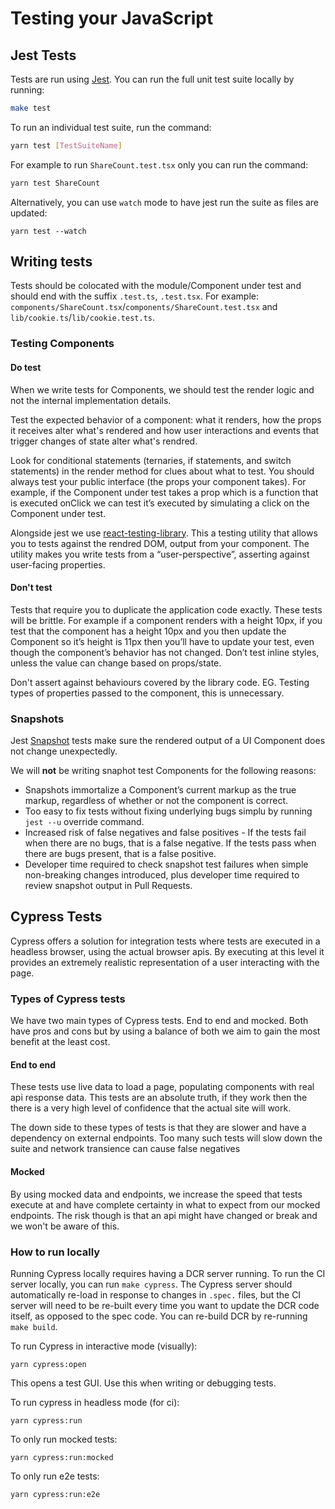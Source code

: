 # Testing your JavaScript

## Jest Tests

Tests are run using [Jest](https://jestjs.io). You can run the full unit test suite locally by running:

```bash
make test
```

To run an individual test suite, run the command:

```bash
yarn test [TestSuiteName]
```

For example to run `ShareCount.test.tsx` only you can run the command:

```bash
yarn test ShareCount
```

Alternatively, you can use `watch` mode to have jest run the suite as files are updated:

```
yarn test --watch
```

## Writing tests

Tests should be colocated with the module/Component under test and should end with the suffix `.test.ts`, `.test.tsx`. For example: `components/ShareCount.tsx`/`components/ShareCount.test.tsx` and `lib/cookie.ts`/`lib/cookie.test.ts`.

### Testing Components

#### Do test

When we write tests for Components, we should test the render logic and not the internal implementation details.

Test the expected behavior of a component: what it renders, how the props it receives alter what's rendered and how user interactions and events that trigger changes of state alter what's rendred.

Look for conditional statements (ternaries, if statements, and switch statements) in the render method for clues about what to test. You should always test your public interface (the props your component takes). For example, if the Component under test takes a prop which is a function that is executed onClick we can test it’s executed by simulating a click on the Component under test.

Alongside jest we use [react-testing-library](https://github.com/kentcdodds/react-testing-library). This a testing utility that allows you to tests against the rendred DOM, output from your component. The utility makes you write tests from a “user-perspective”, asserting against user-facing properties.

#### Don't test

Tests that require you to duplicate the application code exactly. These tests will be brittle. For example if a component renders with a height 10px, if you test that the component has a height 10px and you then update the Component so it’s height is 11px then you’ll have to update your test, even though the component’s behavior has not changed. Don’t test inline styles, unless the value can change based on props/state.

Don't assert against behaviours covered by the library code. EG. Testing types of properties passed to the component, this is unnecessary.

### Snapshots

Jest [Snapshot](https://jestjs.io/docs/en/snapshot-testing) tests make sure the rendered output of a UI Component does not change unexpectedly.

We will **not** be writing snaphot test Components for the following reasons:

-   Snapshots immortalize a Component’s current markup as the true markup, regardless of whether or not the component is correct.
-   Too easy to fix tests without fixing underlying bugs simplu by running `jest --u` override command.
-   Increased risk of false negatives and false positives - If the tests fail when there are no bugs, that is a false negative. If the tests pass when there are bugs present, that is a false positive.
-   Developer time required to check snapshot test failures when simple non-breaking changes introduced, plus developer time required to review snapshot output in Pull Requests.

## Cypress Tests

Cypress offers a solution for integration tests where tests are executed in a headless browser, using the actual browser apis. By executing at this level it provides an extremely realistic representation of a user interacting with the page.

### Types of Cypress tests

We have two main types of Cypress tests. End to end and mocked. Both have pros and cons but by using a balance of both we aim to gain the most benefit at the least cost.

#### End to end

These tests use live data to load a page, populating components with real api response data. This tests are an absolute truth, if they work then the there is a very high level of confidence that the actual site will work.

The down side to these types of tests is that they are slower and have a dependency on external endpoints. Too many such tests will slow down the suite and network transience can cause false negatives

#### Mocked

By using mocked data and endpoints, we increase the speed that tests execute at and have complete certainty in what to expect from our mocked endpoints. The risk though is that an api might have changed or break and we won't be aware of this.

### How to run locally

Running Cypress locally requires having a DCR server running. To run the CI server locally, you can run `make cypress`. The Cypress server should automatically re-load in response to changes in `.spec.` files, but the CI server will need to be re-built every time you want to update the DCR code itself, as opposed to the spec code. You can re-build DCR by re-running `make build`.

To run Cypress in interactive mode (visually):

```
yarn cypress:open
```

This opens a test GUI. Use this when writing or debugging tests.

To run cypress in headless mode (for ci):

```
yarn cypress:run
```

To only run mocked tests:

```
yarn cypress:run:mocked
```

To only run e2e tests:

```
yarn cypress:run:e2e
```
